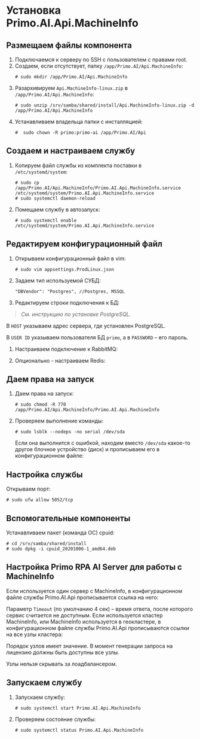 # Установка Primo.AI.Api.MachineInfo 

## Размещаем файлы компонента
1. Подключаемся к серверу по SSH с пользователем с правами root. 
1. Создаем, если отсутствует, папку `/app/Primo.AI/Api.MachineInfo`:
   ```
   # sudo mkdir /app/Primo.AI/Api.MachineInfo
   ```
1. Разархивируем `Api.MachineInfo-linux.zip` в `/app/Primo.AI/Api.MachineInfo`:
   ``` 
   # sudo unzip /srv/samba/shared/install/Api.MachineInfo-linux.zip -d /app/Primo.AI/Api.MachineInfo
   ```
1. Устанавливаем владельца папки с инсталляцией:
   ```
   #  sudo chown -R primo:primo-ai /app/Primo.AI/Api
   ```

## Создаем и настраиваем службу
	 
1. Копируем файл службы из комплекта поставки в `/etc/systemd/system`:
   ```
   # sudo cp /app/Primo.AI/Api.MachineInfo/Primo.AI.Api.MachineInfo.service /etc/systemd/system/Primo.AI.Api.MachineInfo.service
   # sudo systemctl daemon-reload
   ```
1. Помещаем службу в автозапуск:
   ```
   # sudo systemctl enable /etc/systemd/system/Primo.AI.Api.MachineInfo.service
   ```
	
## Редактируем конфигурационный файл
1. Открываем конфигурационный файл в vim:
   ```
   # sudo vim appsettings.ProdLinux.json
   ```
1. Задаем тип используемой СУБД:
   ```
   "DBVendor": "Postgres", //Postgres, MSSQL
   ```
 1. Редактируем строки подключения к БД:

 
   > *Cм. инструкцию по установке PostgreSQL.*

   В `HOST` указываем адрес сервера, где установлен PostgreSQL.	
   
   В `USER ID` указываем пользователя БД `primo`, а в `PASSWORD` – его пароль.


1. Настраиваем подключение к RabbitMQ:
 


1. Опционально - настраиваем Redis:
 

## Даем права на запуск
1. Даем права на запуск:
   ```
   # sudo chmod -R 770 /app/Primo.AI/Api.MachineInfo/Primo.AI.Api.MachineInfo
   ```
1. Проверяем выполнение команды:
   ```
   # sudo lsblk --nodeps -no serial /dev/sda
   ```

   Если она выполнится с ошибкой, находим вместо `/dev/sda` какое-то другое блочное устройство (диск) и прописываем его в конфигурационном файле:
 


## Настройка службы
Открываем порт:
```
# sudo ufw allow 5052/tcp
```

## Вспомогательные компоненты
Устанавливаем пакет (команда ОС) cpuid:
```
# cd /srv/samba/shared/install
# sudo dpkg -i cpuid_20201006-1_amd64.deb
```

## Настройка Primo RPA AI Server для работы с MachineInfo
Если используется один сервер с MachineInfo, в конфигурационном файле службы Primo.AI.Api прописывается ссылка на него:
 
Параметр `Timeout` (по умолчанию 4 сек) – время ответа, после которого сервис считается не доступным.
Если используется кластер MachineInfo, или MachineInfo используется в геокластере, в конфигурационном файле службы Primo.AI.Api прописываются ссылки на все узлы кластера:
 
Порядок узлов имеет значение. В момент генерации запроса на лицензию должны быть доступны все узлы. 

Узлы нельзя скрывать за лоадбалансером.


## Запускаем службу

1. Запускаем службу:
   ```
   # sudo systemctl start Primo.AI.Api.MachineInfo
   ```
1. Проверяем состояние службы:
   ```
   # sudo systemctl status Primo.AI.Api.MachineInfo
   ```
